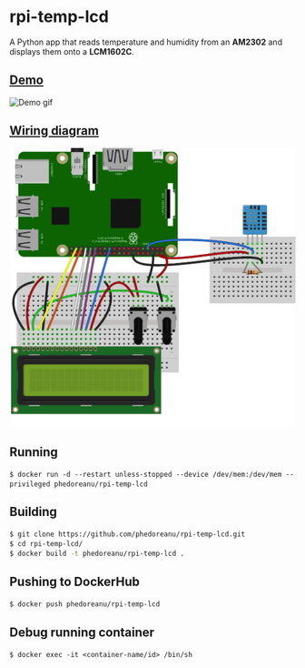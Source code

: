 # rpi-temp-lcd
A Python app that reads temperature and humidity from an __AM2302__ and displays them onto a __LCM1602C__.

## [Demo](https://youtu.be/94KnTv1vbm4)
![Demo gif](https://github.com/phedoreanu/rpi-temp-lcd/raw/master/demo.gif "Demo gif")

## [Wiring diagram](http://www.circuitbasics.com/how-to-set-up-the-dht11-humidity-sensor-on-the-raspberry-pi/)
![Wiring diagram](https://github.com/phedoreanu/rpi-temp-lcd/raw/master/RPI3-AM2302-LCD-Wiring-Diagram.png "Wiring diagram")

## Running
`$ docker run -d --restart unless-stopped --device /dev/mem:/dev/mem --privileged phedoreanu/rpi-temp-lcd`

## Building
```bash
$ git clone https://github.com/phedoreanu/rpi-temp-lcd.git
$ cd rpi-temp-lcd/
$ docker build -t phedoreanu/rpi-temp-lcd .
```

## Pushing to DockerHub
`$ docker push phedoreanu/rpi-temp-lcd`

## Debug running container
`$ docker exec -it <container-name/id> /bin/sh`
